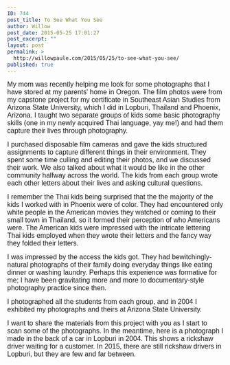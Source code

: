 ```yaml
---
ID: 744
post_title: To See What You See
author: Willow
post_date: 2015-05-25 17:01:27
post_excerpt: ""
layout: post
permalink: >
  http://willowpaule.com/2015/05/25/to-see-what-you-see/
published: true
---
```

<p style="margin-bottom: 0in"><span style="font-size:16px;"><span style="font-family: century gothic,applegothic,apple gothic,sans-serif;">
<style type="text/css">P { margin-bottom: 0.0
</style>
My mom was recently helping me look for some photographs that I have stored at my parents&#39; home in Oregon. The film photos were from my capstone project for my certificate in Southeast Asian Studies from Arizona State University, which I did in Lopburi, Thailand and Phoenix, Arizona. I taught two separate groups of kids some basic photography skills (one in my newly acquired Thai language, yay me!) and had them capture their lives through photography.</span></span></p>

<p style="margin-bottom: 0in"><span style="font-size:16px;"><span style="font-family: century gothic,applegothic,apple gothic,sans-serif;">I purchased disposable film cameras and gave the kids structured assignments to capture different things in their environment. They spent some time culling and editing their photos, and we discussed their work. We also talked about what it would be like in the other community halfway across the world. The kids from each group wrote each other letters about their lives and asking cultural questions.</span></span></p>

<p style="margin-bottom: 0in"><span style="font-size:16px;"><span style="font-family: century gothic,applegothic,apple gothic,sans-serif;">I remember the Thai kids being surprised that the the majority of the kids I worked with in Phoenix were of color. They had encountered only white people in the American movies they watched or coming to their small town in Thailand, so it formed their perception of who Americans were. The American kids were impressed with the intricate lettering Thai kids employed when they wrote their letters and the fancy way they folded their letters.</span></span></p>

<p style="margin-bottom: 0in"><span style="font-size:16px;"><span style="font-family: century gothic,applegothic,apple gothic,sans-serif;">I was impressed by the access the kids got. They had bewitchingly-natural photographs of their family doing everyday things like eating dinner or washing laundry. Perhaps this experience was formative for me; I have been gravitating more and more to documentary-style photography practice since then.</span></span></p>

<p style="margin-bottom: 0in"><span style="font-size:16px;"><span style="font-family: century gothic,applegothic,apple gothic,sans-serif;">I photographed all the students from each group, and in 2004 I exhibited my photographs and theirs at Arizona State University.</span></span></p>

<p style="margin-bottom: 0in"><span style="font-size:16px;"><span style="font-family: century gothic,applegothic,apple gothic,sans-serif;">I want to share the materials from this project with you as I start to scan some of the photographs. In the meantime, here is a photograph I made in the back of a car in Lopburi in 2004. This shows a rickshaw driver waiting for a customer. In 2015, there are still rickshaw drivers in Lopburi, but they are few and far between.</span></span></p>

<p style="margin-bottom: 0in"><span style="font-size:16px;"><span style="font-family: century gothic,applegothic,apple gothic,sans-serif;">
<zentobox height="640" preview="/img/s2/v71/p1203254009-5.jpg" width="910"><!--
{
  "type": "zf.zentobox.PhotoVideo",
  "options": {
    "autoPlay": false,
    "hoverAction": "1",
    "hideWatermark": "false",
    "isSoundtrackLooped": false,
    "duration": "5",
    "transition": "2",
    "autoStart": false,
    "needLoopImages": false,
    "isRandom": false,
    "hasTopBar": true,
    "needLinkToGallery": true,
    "linkToGalleryText": "Visit Gallery",
    "showPhotoTitles": true,
    "showGalleryTitle": true,
    "showController": true,
    "allowFullScreen": true,
    "showThumbs": false,
    "controllerStyle": "31",
    "showOpeningSlide": true,
    "showClosingSlide": true,
    "slideBgColor": "#111111",
    "slideDisplayNameColor": "#f5f5f5",
    "slideGalleryTitleColor": "#dddddd",
    "bgColor": "#555555",
    "isBackgroundTransparent": false,
    "hideBorder": false,
    "borderColor": "#555555",
    "animationStyle": 2,
    "animationColor": "#cccccc",
    "anchorPoint": 4,
    "click": {
      "action": "0",
      "newWindow": false,
      "url": ""
    }
  },
  "layout": {
    "imageSize": "-1",
    "customWidth": "800",
    "customHeight": "630",
    "browserScaling": "true",
    "themeBorder": "true",
    "alignment": "0",
    "hSpace": "25",
    "vSpace": "15",
    "borderWidth": 0,
    "sizingMode": "0",
    "fixedAlignment": "true"
  },
  "content": {
    "title": "",
    "caption": "It goes without saying that all the photographs on my website and blog are Copyright Willow Paule Photography. Please do not use them. ",
    "altText": "",
    "ownerId": 841192347,
    "photoSetId": "gal923156235",
    "photoId": "1203254009",
    "isVideo": false
  }
}
--></zentobox>
</span></span></p>